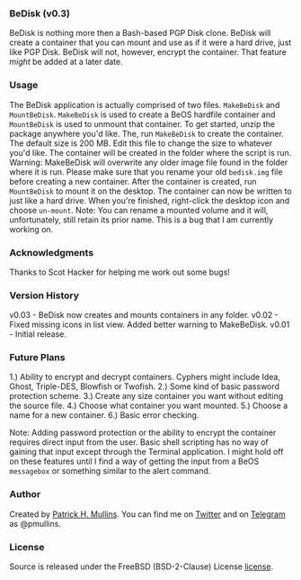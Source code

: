### BeDisk (v0.3)

BeDisk is nothing more then a Bash-based PGP Disk clone. BeDisk will create a container that you can mount and use as if it were a hard
drive, just like PGP Disk. BeDisk will not, however, encrypt the container. That feature *might* be added at a later date.

### Usage

The BeDisk application is actually comprised of two files. `MakeBeDisk` and `MountBeDisk`. `MakeBeDisk` is used to create a BeOS hardfile
container and `MountBeDisk` is used to unmount that container. To get started, unzip the package anywhere you'd like. The, run `MakeBeDisk`
to create the container. The default size is 200 MB. Edit this file to change the size to whatever you'd like. The container will be created
in the folder where the script is run. Warning: MakeBeDisk will overwrite any older image file found in the folder where it is run. Please
make sure that you rename your old `bedisk.img` file before creating a new container. After the container is created, run `MountBeDisk` to
mount it on the desktop. The container can now be written to just like a hard drive. When you're finished, right-click the desktop icon and
choose `un-mount`. Note: You can rename a mounted volume and it will, unfortunately, still retain its prior name. This is a bug that I am
currently working on.

### Acknowledgments

Thanks to Scot Hacker for helping me work out some bugs!

### Version History

v0.03 - BeDisk now creates and mounts containers in any folder.
v0.02 - Fixed missing icons in list view. Added better warning to MakeBeDisk.
v0.01 - Initial release.

### Future Plans

1.) Ability to encrypt and decrypt containers. Cyphers might include Idea, Ghost, Triple-DES, Blowfish or Twofish.
2.) Some kind of basic password protection scheme.
3.) Create any size container you want without editing the source file.
4.) Choose what container you want mounted.
5.) Choose a name for a new container.
6.) Basic error checking.

Note: Adding password protection or the ability to encrypt the container requires direct input from the user. Basic shell scripting has no
way of gaining that input except through the Terminal application. I might hold off on these features until I find a way of getting the input
from a BeOS `messagebox` or something similar to the alert command.

### Author
Created by [Patrick H. Mullins](http://www.pmullins.net). You can find me on  [Twitter](https://twitter.com/phmullins) and on [Telegram](https://telegram.org/) as @pmullins.

### License
Source is released under the FreeBSD (BSD-2-Clause) License [license](license.md).
